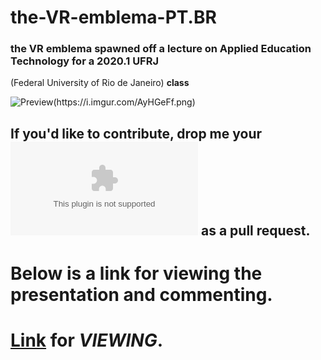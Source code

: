 # the-VR-emblema-PT.BR
### the VR emblema spawned off a lecture on Applied Education Technology for a 2020.1 UFRJ 

(Federal University of Rio de Janeiro) **class**


![Preview(https://i.imgur.com/AyHGeFf.png)](http://slides.com/users/invitations/38c3c0dc55c79a7f)
## If you'd like to contribute, drop me your ![e-mail](thecyberart.net@gmail.com) as a pull request. 

# Below is a link for viewing the presentation and commenting.
# [Link](http://slides.com/users/invitations/38c3c0dc55c79a7f) for ***VIEWING***.
